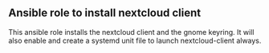   Ansible role to install nextcloud client
----------------------------------------------

This ansible role installs the nextcloud client and the gnome keyring.
It will also enable and create a systemd unit file to launch nextcloud-client always.

